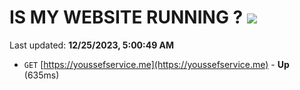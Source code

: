 # IS MY WEBSITE RUNNING ? [![](https://img.shields.io/static/v1?label=Sponsor&message=%E2%9D%A4&logo=GitHub&color=%23fe8e86)](https://github.com/sponsors/<username>)

Last updated: **12/25/2023, 5:00:49 AM**

- `GET` [https://youssefservice.me](https://youssefservice.me) - **Up** (635ms)
